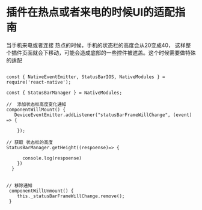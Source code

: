 # 插件在热点或者来电的时候UI的适配指南

当手机来电或者连接 热点的时候，手机的状态栏的高度会从20变成40，
这样整个插件页面就会下移动，可能会造成底部的一些控件被遮盖。这个时候需要做特殊的适配


```

const { NativeEventEmitter, StatusBarIOS, NativeModules } = require('react-native');

const { StatusBarManager } = NativeModules;

//  添加状态栏高度变化通知
componentWillMount() {
   DeviceEventEmitter.addListener("statusBarFrameWillChange", (event) => {
            
    }); 

// 获取 状态栏的高度
StatusBarManager.getHeight((respoense)=> {

      console.log(respoense)
    })
  }

 
// 移除通知
 componentWillUnmount() {
    this._statusBarFrameWillChange.remove();
 }

```
